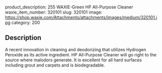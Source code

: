 product_description: 255 WAXIE-Green HP All-Purpose Cleaner
waxie_item_number: 320101
slug: 320101
image: https://shop.waxie.com/Attachments/attachments/images/medium/320101.jpg
category: 200

## Description

A recent innovation in cleaning and deodorizing that utilizes Hydrogen Peroxide as its active ingredient. HP All-Purpose Cleaner will go right to the source where malodors generate. It is excellent for all hard surfaces including grout and carpets and is biodegradable.
